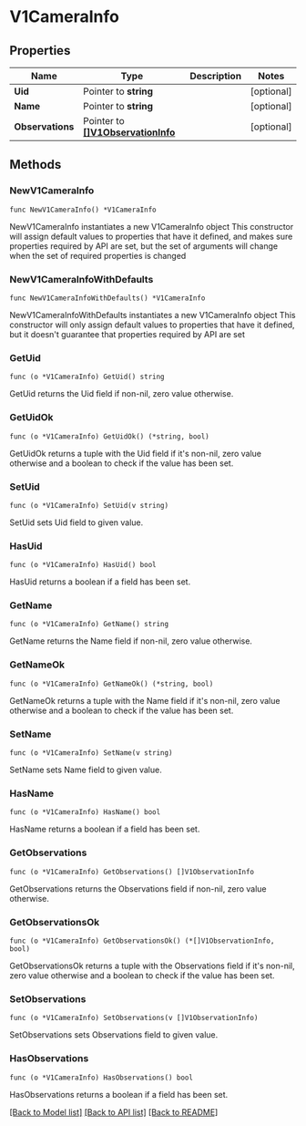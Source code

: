 # V1CameraInfo

## Properties

Name | Type | Description | Notes
------------ | ------------- | ------------- | -------------
**Uid** | Pointer to **string** |  | [optional] 
**Name** | Pointer to **string** |  | [optional] 
**Observations** | Pointer to [**[]V1ObservationInfo**](V1ObservationInfo.md) |  | [optional] 

## Methods

### NewV1CameraInfo

`func NewV1CameraInfo() *V1CameraInfo`

NewV1CameraInfo instantiates a new V1CameraInfo object
This constructor will assign default values to properties that have it defined,
and makes sure properties required by API are set, but the set of arguments
will change when the set of required properties is changed

### NewV1CameraInfoWithDefaults

`func NewV1CameraInfoWithDefaults() *V1CameraInfo`

NewV1CameraInfoWithDefaults instantiates a new V1CameraInfo object
This constructor will only assign default values to properties that have it defined,
but it doesn't guarantee that properties required by API are set

### GetUid

`func (o *V1CameraInfo) GetUid() string`

GetUid returns the Uid field if non-nil, zero value otherwise.

### GetUidOk

`func (o *V1CameraInfo) GetUidOk() (*string, bool)`

GetUidOk returns a tuple with the Uid field if it's non-nil, zero value otherwise
and a boolean to check if the value has been set.

### SetUid

`func (o *V1CameraInfo) SetUid(v string)`

SetUid sets Uid field to given value.

### HasUid

`func (o *V1CameraInfo) HasUid() bool`

HasUid returns a boolean if a field has been set.

### GetName

`func (o *V1CameraInfo) GetName() string`

GetName returns the Name field if non-nil, zero value otherwise.

### GetNameOk

`func (o *V1CameraInfo) GetNameOk() (*string, bool)`

GetNameOk returns a tuple with the Name field if it's non-nil, zero value otherwise
and a boolean to check if the value has been set.

### SetName

`func (o *V1CameraInfo) SetName(v string)`

SetName sets Name field to given value.

### HasName

`func (o *V1CameraInfo) HasName() bool`

HasName returns a boolean if a field has been set.

### GetObservations

`func (o *V1CameraInfo) GetObservations() []V1ObservationInfo`

GetObservations returns the Observations field if non-nil, zero value otherwise.

### GetObservationsOk

`func (o *V1CameraInfo) GetObservationsOk() (*[]V1ObservationInfo, bool)`

GetObservationsOk returns a tuple with the Observations field if it's non-nil, zero value otherwise
and a boolean to check if the value has been set.

### SetObservations

`func (o *V1CameraInfo) SetObservations(v []V1ObservationInfo)`

SetObservations sets Observations field to given value.

### HasObservations

`func (o *V1CameraInfo) HasObservations() bool`

HasObservations returns a boolean if a field has been set.


[[Back to Model list]](../README.md#documentation-for-models) [[Back to API list]](../README.md#documentation-for-api-endpoints) [[Back to README]](../README.md)


